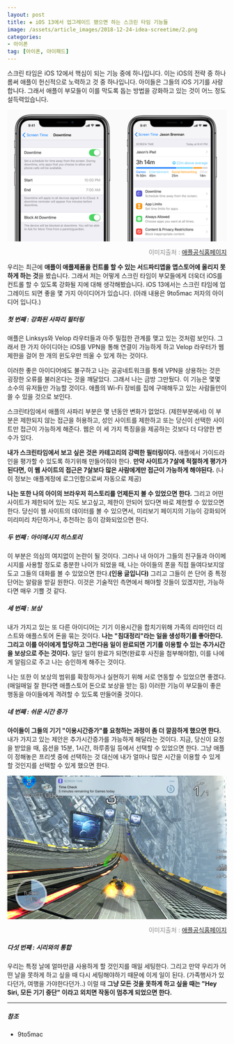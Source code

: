 ```yaml
---  
layout: post  
title: ✚ iOS 13에서 업그레이드 됐으면 하는 스크린 타임 기능들
image: /assets/article_images/2018-12-24-idea-screetime/2.png
categories:
- 아이폰
tag: [아이폰, 아이패드]
---  
```

<p class="drop-korean">
스크린 타임은 iOS 12에서 핵심이 되는 기능 중에 하나입니다. 이는 iOS의 전략 중 하나롬써 애플이 헌신적으로 노력하고 것 중 하나입니다. 아이들은 그들의 iOS 기기를 사랑합니다. 그래서 애플이 부모들이 이를 막도록 돕는 방법을 강화하고 있는 것이 어느 정도 설득력있습니다.
</p>

<div class="markdown-image">
<img src="/assets/article_images/2018-12-24-idea-screetime/2.png" alt="" align="middle"/><p style="text-align:right;  color:#878787"> 이미지출처 : <a href="https://www.apple.com/kr/newsroom/2018/06/ios-12-introduces-new-features-to-reduce-interruptions-and-manage-screen-time/"> 애플공식홈페이지 </a></p> </div>

우리는 최근에 **애플이 애플제품을 컨트롤 할 수 있는 서드파티앱을 앱스토어에 올리지 못하게 하는 것**을 봤습니다. 그래서 저는 어떻게 스크린 타임이 부모들에게 더욱더 iOS를 컨트롤 할 수 있도록 강화될 지에 대해 생각해봤습니다. iOS 13에서는 스크린 타임에 업그레이드 되면 좋을 몇 가지 아이디어가 있습니다. (아래 내용은 9to5mac 저자의 아이디어 입니다.)

##### 첫 번째 : 강화된 사파리 필터링

애플은 Linksys와 Velop 라우터들과 아주 밀접한 관계를 맺고 있는 것처럼 보인다. 그래서 한 가지 아이디아는 iOS를 VPN을 통해 연결이 가능하게 하고 Velop 라우터가 웹 제한을 걸어 한 개의 윈도우만 띄울 수 있게 하는 것이다.

이러한 좋은 아이디어에도 불구하고 나는 공공네트워크를 통해 VPN을 상용하는 것은 굉장한 오류를 불러온다는 것을 꺠달았다. 그래서 나는 금방 그만뒀다. 이 기능은 몇몇 소수의 유저들만 가능할 것이다. 애플의 Wi-Fi 장비를 집에 구매해두고 있는 사람들만이 쓸 수 있을 것으로 보인다.

스크린타임에서 애플의 사파리 부분은 몇 년동안 변화가 없었다. (제한부분에서) 이 부분은 제한되지 않는 접근을 허용하고, 성인 사이트를 제한하고 또는 당신이 선택한 사이트만 접근이 가능하게 해준다. 웹은 이 세 가지 특징을을 제공하는 것보다 더 다양한 변수가 있다.

**내가 스크린타임에서 보고 싶은 것은 카테고리의 강력한 필터링이다.** 애플에서 가이드라인을 평가할 수 있도록 하기위해 만들어줘야 한다. **만약 사이트가 7살에 적절하게 평가가 된다면, 이 웹 사이트의 접근은 7살보다 많은 사람에게만 접근이 가능하게 해야된다.** (나이 정보는 애플계정에 로그인함으로써 자동으로 제공)

**나는 또한 나의 아이의 브라우저 히스토리를 언제든지 볼 수 있었으면 한다.** 그리고 어떤 사이트가 제한되어 있는 지도 보고싶고, 제한이 안되어 있다면 바로 제한할 수 있었으면 한다. 당신이 웹 사이트의 데이터를 볼 수 있으면서, 미리보기 페이지의 기능이 강화되어 미리미리 차단하거나, 추천하는 등이 강화되었으면 한다.

##### 두 번째 : 아이메시지 히스토리

이 부분은 의심의 여지없이 논란이 될 것이다. 그러나 내 아이가 그들의 친구들과 아이메시지를 사용할 정도로 충분한 나이가 되었을 때, 나는 아이들의 폰을 직접 들여다보지않도고 그들의 대화를 볼 수 있었으면 한다.**(인용 글입니다)** 그리고 그들이 쓴 단어 중 특정 단어는 알람을 받길 원한다. 이것은 기술적인 측면에서 해야할 것들이 있겠지만, 가능하다면 매우 기쁠 것 같다.

##### 세 번째 : 보상

내가 가지고 있는 또 다른 아이디어는 기기 이용시간을 합치기위해 가족의 리마인더 리스트와 애플스토어 돈을 묶는 것이다. **나는 "침대정리"라는 일을 생성하기를 좋아한다. 그리고 이를 아이에게 할당하고 그런다음 일이 완료되면 기기를 이용할 수 있는 추가시간을 보상으로 주는 것이다.** 일단 일이 완료가 되면(완료후 사진을 첨부해야함), 이를 나에게 알림으로 주고 나는 승인하게 해주는 것이다.

나는 또한 이 보상의 범위를 확장하거나 실현하기 위해 서로 연동할 수 있었으면 좋겠다. (매일매일 잘 한다면 애플스토어 돈으로 보상을 받는 등) 이러한 기능이 부모들이 좋은 행동을 아이들에게 격려할 수 있도록 만들어줄 것이다.

##### 네 번째 : 쉬운 시간 증가

**아이들이 그들의 기기 "이용시간증가"를 요청하는 과정이 좀 더 깔끔하게 했으면 한다.** 내가 가지고 있는 제안은 추가시간증가를 가능하게 해달라는 것이다. 지금, 당신이 요청을 받았을 때, 옵션을 15분, 1시간, 하루종일 등에서 선택할 수 있었으면 한다. 그냥 애플이 정해놓은 프리셋 중에 선택하는 것 대신에 내가 얼마나 많은 시간을 이용할 수 있게 할 것인지를 선택할 수 있게 했으면 한다.

<div class="markdown-image">
<img src="/assets/article_images/2018-12-24-idea-screetime/1.png" alt="" align="middle"/><p style="text-align:right;  color:#878787"> 이미지출처 : <a href="https://www.apple.com/kr/newsroom/2018/06/ios-12-introduces-new-features-to-reduce-interruptions-and-manage-screen-time/"> 애플공식홈페이지 </a></p> </div>

##### 다섯 번째 : 시리와의 통합

우리는 특정 날에 얼마만큼 사용하게 할 것인지를 매일 세팅한다. 그리고 만약 우리가 어떤 날을 못하게 하고 싶을 때 다시 세팅해야하기 때문에 이게 일이 된다. (가족행사가 있다던가, 여행을 가야한다던가..) 이럴 때 **그냥 모든 것을 못하게 하고 싶을 때는 "Hey Siri, 모든 기기 중단" 이라고 외치면 작동이 멈추게 되었으면 한다.**

---
##### 참조
* 9to5mac
